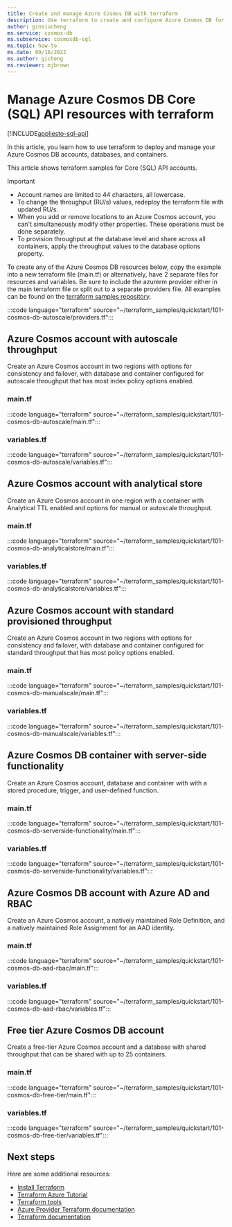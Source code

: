 ```yaml
---
title: Create and manage Azure Cosmos DB with terraform
description: Use terraform to create and configure Azure Cosmos DB for Core (SQL) API 
author: ginsiucheng
ms.service: cosmos-db
ms.subservice: cosmosdb-sql
ms.topic: how-to
ms.date: 09/16/2022
ms.author: gicheng
ms.reviewer: mjbrown
---
```


# Manage Azure Cosmos DB Core (SQL) API resources with terraform

[!INCLUDE[appliesto-sql-api](../includes/appliesto-sql-api.md)]

In this article, you learn how to use terraform to deploy and manage your Azure Cosmos DB accounts, databases, and containers.

This article shows terraform samples for Core (SQL) API accounts. 

> [!IMPORTANT]
>
> * Account names are limited to 44 characters, all lowercase.
> * To change the throughput (RU/s) values, redeploy the terraform file with updated RU/s.
> * When you add or remove locations to an Azure Cosmos account, you can't simultaneously modify other properties. These operations must be done separately.
> * To provision throughput at the database level and share across all containers, apply the throughput values to the database options property.

To create any of the Azure Cosmos DB resources below, copy the example into a new terraform file (main.tf) or alternatively, have 2 separate files for resources and variables. Be sure to include the azurerm provider either in the main terraform file or split out to a separate providers file. All examples can be found on the [terraform samples repository](https://github.com/Azure/terraform).

:::code language="terraform" source="~/terraform_samples/quickstart/101-cosmos-db-autoscale/providers.tf":::

<a id="create-autoscale"></a>

## Azure Cosmos account with autoscale throughput

Create an Azure Cosmos account in two regions with options for consistency and failover, with database and container configured for autoscale throughput that has most index policy options enabled.

### main.tf

:::code language="terraform" source="~/terraform_samples/quickstart/101-cosmos-db-autoscale/main.tf":::

### variables.tf

:::code language="terraform" source="~/terraform_samples/quickstart/101-cosmos-db-autoscale/variables.tf":::

<a id="create-analytical-store"></a>

## Azure Cosmos account with analytical store

Create an Azure Cosmos account in one region with a container with Analytical TTL enabled and options for manual or autoscale throughput.

### main.tf

:::code language="terraform" source="~/terraform_samples/quickstart/101-cosmos-db-analyticalstore/main.tf":::

### variables.tf

:::code language="terraform" source="~/terraform_samples/quickstart/101-cosmos-db-analyticalstore/variables.tf":::

<a id="create-manual"></a>

## Azure Cosmos account with standard provisioned throughput

Create an Azure Cosmos account in two regions with options for consistency and failover, with database and container configured for standard throughput that has most policy options enabled.

### main.tf

:::code language="terraform" source="~/terraform_samples/quickstart/101-cosmos-db-manualscale/main.tf":::

### variables.tf

:::code language="terraform" source="~/terraform_samples/quickstart/101-cosmos-db-manualscale/variables.tf":::

<a id="create-sproc"></a>

## Azure Cosmos DB container with server-side functionality

Create an Azure Cosmos account, database and container with with a stored procedure, trigger, and user-defined function.

### main.tf

:::code language="terraform" source="~/terraform_samples/quickstart/101-cosmos-db-serverside-functionality/main.tf":::

### variables.tf

:::code language="terraform" source="~/terraform_samples/quickstart/101-cosmos-db-serverside-functionality/variables.tf":::

<a id="create-rbac"></a>

## Azure Cosmos DB account with Azure AD and RBAC

Create an Azure Cosmos account, a natively maintained Role Definition, and a natively maintained Role Assignment for an AAD identity.

### main.tf

:::code language="terraform" source="~/terraform_samples/quickstart/101-cosmos-db-aad-rbac/main.tf":::

### variables.tf

:::code language="terraform" source="~/terraform_samples/quickstart/101-cosmos-db-aad-rbac/variables.tf":::

<a id="free-tier"></a>

## Free tier Azure Cosmos DB account

Create a free-tier Azure Cosmos account and a database with shared throughput that can be shared with up to 25 containers.

### main.tf

:::code language="terraform" source="~/terraform_samples/quickstart/101-cosmos-db-free-tier/main.tf":::

### variables.tf

:::code language="terraform" source="~/terraform_samples/quickstart/101-cosmos-db-free-tier/variables.tf":::

## Next steps

Here are some additional resources:

* [Install Terraform](https://learn.hashicorp.com/tutorials/terraform/install-cli)
* [Terraform Azure Tutorial](https://learn.hashicorp.com/collections/terraform/azure-get-started)
* [Terraform tools](https://www.terraform.io/docs/terraform-tools)
* [Azure Provider Terraform documentation](https://registry.terraform.io/providers/hashicorp/azurerm/latest/docs)
* [Terraform documentation](https://www.terraform.io/docs)